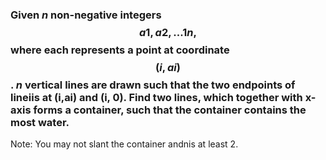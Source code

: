 ### Given _n_ non-negative integers $$a1, a2,...1n,$$ where each represents a point at coordinate $$(i,ai)$$. _n_ vertical lines are drawn such that the two endpoints of lineiis at \(i,ai\) and \(i, 0\). Find two lines, which together with x-axis forms a container, such that the container contains the most water.

Note: You may not slant the container andnis at least 2.



